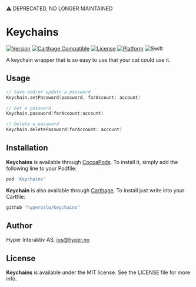 
⚠️ DEPRECATED, NO LONGER MAINTAINED

# Keychains

[![Version](https://img.shields.io/cocoapods/v/Keychains.svg?style=flat)](http://cocoadocs.org/docsets/Keychains)
[![Carthage Compatible](https://img.shields.io/badge/Carthage-compatible-4BC51D.svg?style=flat)](https://github.com/Carthage/Carthage)
[![License](https://img.shields.io/cocoapods/l/Keychains.svg?style=flat)](http://cocoadocs.org/docsets/Keychains)
[![Platform](https://img.shields.io/cocoapods/p/Keychains.svg?style=flat)](http://cocoadocs.org/docsets/Keychains)
![Swift](https://img.shields.io/badge/%20in-swift%204.0-orange.svg)

A keychain wrapper that is so easy to use that your cat could use it.

## Usage

```swift
// Save and/or update a password
Keychain.setPassword(password, forAccount: account)

// Get a password
Keychain.password(forAccount:account)

// Delete a password
Keychain.deletePassword(forAccount: account)
```

## Installation

**Keychains** is available through [CocoaPods](http://cocoapods.org). To install
it, simply add the following line to your Podfile:

```ruby
pod 'Keychains'
```

**Keychain** is also available through [Carthage](https://github.com/Carthage/Carthage).
To install just write into your Cartfile:

```ruby
github "hyperoslo/Keychains"
```

## Author

Hyper Interaktiv AS, ios@hyper.no

## License

**Keychains** is available under the MIT license. See the LICENSE file for more info.

